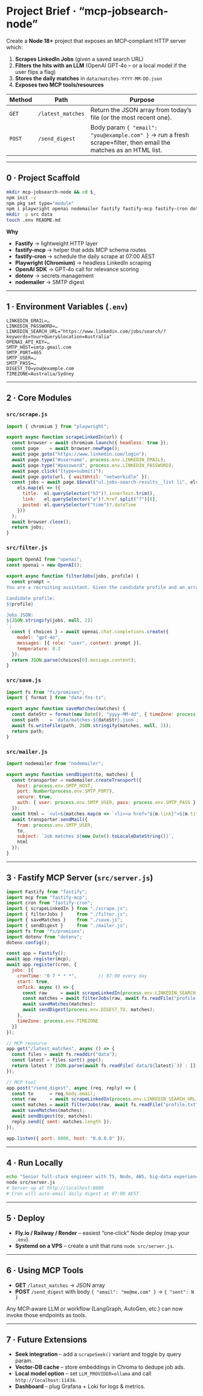 # Project Brief · “mcp-jobsearch-node”

Create a **Node 18+** project that exposes an MCP‑compliant HTTP server which:

1. **Scrapes LinkedIn Jobs** (given a saved search URL)  
2. **Filters the hits with an LLM** (OpenAI GPT‑4o – or a local model if the user flips a flag)  
3. **Stores the daily matches** in `data/matches-YYYY-MM-DD.json`  
4. **Exposes two MCP tools/resources**

| Method | Path | Purpose |
|--------|------|---------|
| `GET`  | `/latest_matches` | Return the JSON array from today’s file (or the most recent one). |
| `POST` | `/send_digest` | Body param `{ "email": "you@example.com" }` → run a fresh scrape+filter, then email the matches as an HTML list. |

---

## 0 · Project Scaffold

```bash
mkdir mcp-jobsearch-node && cd $_
npm init -y
npm pkg set type="module"
npm i playwright openai nodemailer fastify fastify-mcp fastify-cron dotenv
mkdir -p src data
touch .env README.md
```

**Why**

* **Fastify** → lightweight HTTP layer  
* **fastify-mcp** → helper that adds MCP schema routes  
* **fastify-cron** → schedule the daily scrape at 07:00 AEST  
* **Playwright (Chromium)** → headless LinkedIn scraping  
* **OpenAI SDK** → GPT‑4o call for relevance scoring  
* **dotenv** → secrets management  
* **nodemailer** → SMTP digest  

---

## 1 · Environment Variables (`.env`)

```env
LINKEDIN_EMAIL=…
LINKEDIN_PASSWORD=…
LINKEDIN_SEARCH_URL="https://www.linkedin.com/jobs/search/?keywords=Your+Query&location=Australia"
OPENAI_API_KEY=…
SMTP_HOST=smtp.gmail.com
SMTP_PORT=465
SMTP_USER=…
SMTP_PASS=…
DIGEST_TO=you@example.com
TIMEZONE=Australia/Sydney
```

---

## 2 · Core Modules

### `src/scrape.js`

```js
import { chromium } from "playwright";

export async function scrapeLinkedIn(url) {
  const browser = await chromium.launch({ headless: true });
  const page    = await browser.newPage();
  await page.goto("https://www.linkedin.com/login");
  await page.type("#username", process.env.LINKEDIN_EMAIL);
  await page.type("#password", process.env.LINKEDIN_PASSWORD);
  await page.click("[type=submit]");
  await page.goto(url, { waitUntil: "networkidle" });
  const jobs = await page.$$eval("ul.jobs-search-results__list li", els =>
    els.map(el => ({
      title:  el.querySelector("h3")?.innerText.trim(),
      link:   el.querySelector("a")?.href.split("?")[0],
      posted: el.querySelector("time")?.dateTime
    }))
  );
  await browser.close();
  return jobs;
}
```

### `src/filter.js`

```js
import OpenAI from "openai";
const openai = new OpenAI();

export async function filterJobs(jobs, profile) {
  const prompt = `
You are a recruiting assistant. Given the candidate profile and an array of job ads, return only those that are a strong fit.

Candidate profile:
${profile}

Jobs JSON:
${JSON.stringify(jobs, null, 2)}
`;
  const { choices } = await openai.chat.completions.create({
    model: "gpt-4o",
    messages: [{ role: "user", content: prompt }],
    temperature: 0.2
  });
  return JSON.parse(choices[0].message.content);
}
```

### `src/save.js`

```js
import fs from "fs/promises";
import { format } from "date-fns-tz";

export async function saveMatches(matches) {
  const dateStr = format(new Date(), "yyyy-MM-dd", { timeZone: process.env.TIMEZONE });
  const path    = `data/matches-${dateStr}.json`;
  await fs.writeFile(path, JSON.stringify(matches, null, 2));
  return path;
}
```

### `src/mailer.js`

```js
import nodemailer from "nodemailer";

export async function sendDigest(to, matches) {
  const transporter = nodemailer.createTransport({
    host: process.env.SMTP_HOST,
    port: Number(process.env.SMTP_PORT),
    secure: true,
    auth: { user: process.env.SMTP_USER, pass: process.env.SMTP_PASS }
  });
  const html = `<ul>${matches.map(m => `<li><a href="${m.link}">${m.title}</a></li>`).join("")}</ul>`;
  await transporter.sendMail({
    from: process.env.SMTP_USER,
    to,
    subject: `Job matches ${new Date().toLocaleDateString()}`,
    html
  });
}
```

---

## 3 · Fastify MCP Server (`src/server.js`)

```js
import Fastify from "fastify";
import mcp from "fastify-mcp";
import cron from "fastify-cron";
import { scrapeLinkedIn } from "./scrape.js";
import { filterJobs }     from "./filter.js";
import { saveMatches }    from "./save.js";
import { sendDigest }     from "./mailer.js";
import fs from "fs/promises";
import dotenv from "dotenv";
dotenv.config();

const app = Fastify();
await app.register(mcp);
await app.register(cron, {
  jobs: [{
    cronTime: "0 7 * * *",        // 07:00 every day
    start: true,
    onTick: async () => {
      const raw     = await scrapeLinkedIn(process.env.LINKEDIN_SEARCH_URL);
      const matches = await filterJobs(raw, await fs.readFile("profile.txt", "utf8"));
      await saveMatches(matches);
      await sendDigest(process.env.DIGEST_TO, matches);
    },
    timeZone: process.env.TIMEZONE
  }]
});

// MCP resource
app.get("/latest_matches", async () => {
  const files = await fs.readdir("data");
  const latest = files.sort().pop();
  return latest ? JSON.parse(await fs.readFile(`data/${latest}`)) : [];
});

// MCP tool
app.post("/send_digest", async (req, reply) => {
  const to      = req.body.email;
  const raw     = await scrapeLinkedIn(process.env.LINKEDIN_SEARCH_URL);
  const matches = await filterJobs(raw, await fs.readFile("profile.txt", "utf8"));
  await saveMatches(matches);
  await sendDigest(to, matches);
  reply.send({ sent: matches.length });
});

app.listen({ port: 8000, host: "0.0.0.0" });
```

---

## 4 · Run Locally

```bash
echo "Senior full‑stack engineer with TS, Node, AWS, big‑data experience" > profile.txt
node src/server.js
# Server up at http://localhost:8000
# Cron will auto‑email daily digest at 07:00 AEST
```

---

## 5 · Deploy

* **Fly.io / Railway / Render** – easiest “one‑click” Node deploy (map your `.env`).  
* **Systemd on a VPS** – create a unit that runs `node src/server.js`.  

---

## 6 · Using MCP Tools

* **GET** `/latest_matches` → JSON array  
* **POST** `/send_digest` with body `{ "email": "me@me.com" }` → `{ "sent": N }`  

Any MCP‑aware LLM or workflow (LangGraph, AutoGen, etc.) can now invoke those endpoints as tools.

---

## 7 · Future Extensions

* **Seek integration** – add a `scrapeSeek()` variant and toggle by query param.  
* **Vector‑DB cache** – store embeddings in Chroma to dedupe job ads.  
* **Local model option** – set `LLM_PROVIDER=ollama` and call `http://localhost:11434`.  
* **Dashboard** – plug Grafana + Loki for logs & metrics.  

